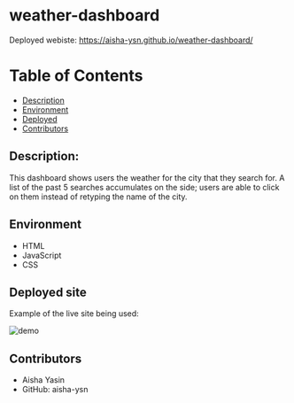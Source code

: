 # weather-dashboard
Deployed webiste: https://aisha-ysn.github.io/weather-dashboard/

# Table of Contents 
  - [Description](#Description)
  - [Environment](#Environment)
  - [Deployed](#Deployed-site)
  - [Contributors](#Contributors)

## Description:
This dashboard shows users the weather for the city that they search for. A list of the past 5 searches accumulates on the side; users are able to click on them instead of retyping the name of the city.

## Environment
* HTML
* JavaScript
* CSS

## Deployed site
Example of the live site being used:


![demo](https://user-images.githubusercontent.com/83360651/128642241-8875ebd1-9279-483b-a952-455896ef95b0.gif)


## Contributors 
* Aisha Yasin
* GitHub: aisha-ysn
